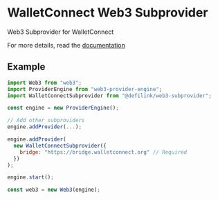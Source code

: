 # WalletConnect Web3 Subprovider

Web3 Subprovider for WalletConnect

For more details, read the [documentation](https://docs.walletconnect.org)

## Example

```javascript
import Web3 from "web3";
import ProviderEngine from "web3-provider-engine";
import WalletConnectSubprovider from "@defilink/web3-subprovider";

const engine = new ProviderEngine();

// Add other subproviders
engine.addProvider(...);

engine.addProvider(
  new WalletConnectSubprovider({
    bridge: "https://bridge.walletconnect.org" // Required
  })
);

engine.start();

const web3 = new Web3(engine);
```
